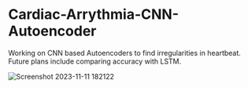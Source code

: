 # Cardiac-Arrythmia-CNN-Autoencoder

Working on CNN based Autoencoders to find irregularities in heartbeat. Future plans include comparing accuracy with LSTM.

![Screenshot 2023-11-11 182122](https://github.com/vulcan-332/Cardiac-Arrythmia-CNN-Autoencoder/assets/92639453/6de4c20d-6c79-419c-ae2d-d188b4b88d25)
